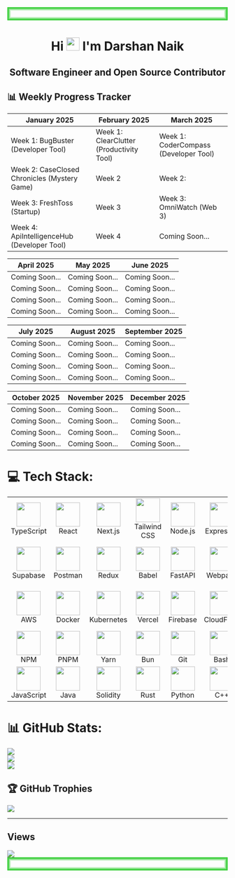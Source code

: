 <svg width="100%" height="30" xmlns="http://www.w3.org/2000/svg">
  <rect x="0" y="0" width="100%" height="30" fill="none" stroke="limegreen" stroke-width="16" stroke-opacity="0.2"/>
  <rect x="0" y="0" width="100%" height="30" fill="none" stroke="limegreen" stroke-width="12" stroke-opacity="0.4"/>
  <rect x="0" y="0" width="100%" height="30" fill="none" stroke="limegreen" stroke-width="8" stroke-opacity="0.6"/>
  <rect x="0" y="0" width="100%" height="30" fill="none" stroke="limegreen" stroke-width="4" stroke-opacity="0.8"/>
  <rect x="0" y="0" width="100%" height="30" fill="none" stroke="limegreen" stroke-width="2" stroke-opacity="1"/>
</svg>

<h1 align="center">Hi <img src="https://raw.githubusercontent.com/MartinHeinz/MartinHeinz/master/wave.gif" width="30px"> I'm <b>Darshan Naik</b></h1>
<h2 align="center"><b>Software Engineer and Open Source Contributor</b></h2> 

## 📊 Weekly Progress Tracker

| January 2025 | February 2025 | March 2025 |
|-----------|-----------|-----------|
| Week 1: BugBuster (Developer Tool)  | Week 1: ClearClutter (Productivity Tool)| Week 1: CoderCompass (Developer Tool) |
| Week 2: CaseClosed Chronicles (Mystery Game) | Week 2 | Week 2: |
| Week 3: FreshToss (Startup) | Week 3 | Week 3: OmniWatch (Web 3)  |
| Week 4: ApiIntelligenceHub (Developer Tool) | Week 4 | Coming Soon...  |

| April 2025 | May 2025 | June 2025 |
|-----------|-----------|-----------|
| Coming Soon...  | Coming Soon...  | Coming Soon...  |
| Coming Soon...  | Coming Soon...  | Coming Soon...  |
| Coming Soon...  | Coming Soon... | Coming Soon...  |
| Coming Soon...  | Coming Soon...  | Coming Soon...  |

| July 2025 | August 2025 | September 2025 |
|-----------|-----------|-----------|
| Coming Soon...  | Coming Soon...  | Coming Soon...  |
| Coming Soon...  | Coming Soon...  | Coming Soon...  |
| Coming Soon...  | Coming Soon...  | Coming Soon...  |
| Coming Soon...  | Coming Soon...  | Coming Soon...  |

| October 2025 | November 2025 | December 2025 |
|-----------|-----------|-----------|
| Coming Soon...  | Coming Soon...  | Coming Soon...  |
| Coming Soon...  | Coming Soon...  | Coming Soon...  |
| Coming Soon...  | Coming Soon...  | Coming Soon...  |
| Coming Soon...  | Coming Soon...  | Coming Soon... |


# 💻 Tech Stack:
<table align="center">
  <tr>
    <td align="center" width="90"><img src="https://skillicons.dev/icons?i=ts" width="55" height="55" /><br>TypeScript</td>
    <td align="center" width="90"><img src="https://skillicons.dev/icons?i=react" width="55" height="55" /><br>React</td>
    <td align="center" width="90"><img src="https://skillicons.dev/icons?i=nextjs" width="55" height="55" /><br>Next.js</td>
    <td align="center" width="90"><img src="https://skillicons.dev/icons?i=tailwind" width="55" height="55" /><br>Tailwind CSS</td>
    <td align="center" width="90"><img src="https://skillicons.dev/icons?i=nodejs" width="55" height="55" /><br>Node.js</td>
    <td align="center" width="90"><img src="https://skillicons.dev/icons?i=express" width="55" height="55" /><br>Express.js</td>
    <td align="center" width="90"><img src="https://skillicons.dev/icons?i=mongodb" width="55" height="55" /><br>MongoDB</td>
    <td align="center" width="90"><img src="https://skillicons.dev/icons?i=postgres" width="55" height="55" /><br>PostGres</td>
    <td align="center" width="90"><img src="https://skillicons.dev/icons?i=prisma" width="55" height="55" /><br>Prisma</td>
 </tr>
  <tr>
    <td align="center" width="90"><img src="https://skillicons.dev/icons?i=supabase" width="55" height="55" /><br>Supabase</td>
    <td align="center" width="90"><img src="https://skillicons.dev/icons?i=postman" width="55" height="55" /><br>Postman</td>
    <td align="center" width="90"><img src="https://skillicons.dev/icons?i=redux" width="55" height="55" /><br>Redux</td>
     <td align="center" width="90"><img src="https://skillicons.dev/icons?i=babel" width="55" height="55" /><br>Babel</td>
     <td align="center" width="90"><img src="https://skillicons.dev/icons?i=fastapi" width="55" height="55" /><br>FastAPI</td>
    <td align="center" width="90"><img src="https://skillicons.dev/icons?i=webpack" width="55" height="55" /><br>Webpack</td>
    <td align="center" width="90"><img src="https://skillicons.dev/icons?i=redis" width="55" height="55" /><br>Redis</td>
    <td align="center" width="90"><img src="https://skillicons.dev/icons?i=github" width="55" height="55" /><br>GitHub</td>
    <td align="center" width="90"><img src="https://skillicons.dev/icons?i=vscode" width="55" height="55" /><br>VS Code</td>
  </tr>
  <tr>
     <td align="center" width="90"><img src="https://skillicons.dev/icons?i=aws" width="55" height="55" /><br>AWS</td>
    <td align="center" width="90"><img src="https://skillicons.dev/icons?i=docker" width="55" height="55" /><br>Docker</td>
    <td align="center" width="90"><img src="https://skillicons.dev/icons?i=kubernetes" width="55" height="55" /><br>Kubernetes</td>
     <td align="center" width="90"><img src="https://skillicons.dev/icons?i=vercel" width="55" height="55" /><br>Vercel</td>
    <td align="center" width="90"><img src="https://skillicons.dev/icons?i=firebase" width="55" height="55" /><br>Firebase</td>
    <td align="center" width="90"><img src="https://skillicons.dev/icons?i=cloudflare" width="55" height="55" /><br>CloudFlare</td>
    <td align="center" width="90"><img src="https://skillicons.dev/icons?i=appwrite" width="55" height="55" /><br>AppWrite</td>
     <td align="center" width="90"><img src="https://skillicons.dev/icons?i=nginx" width="55" height="55" /><br>Nginx</td>
    <td align="center" width="90"><img src="https://skillicons.dev/icons?i=githubactions" width="55" height="55" /><br>GitHub Actions</td>
  </tr>
  <tr>
     <td align="center" width="90"><img src="https://skillicons.dev/icons?i=npm" width="55" height="55" /><br>NPM</td>
     <td align="center" width="90"><img src="https://skillicons.dev/icons?i=pnpm" width="55" height="55" /><br>PNPM</td>
    <td align="center" width="90"><img src="https://skillicons.dev/icons?i=yarn" width="55" height="55" /><br>Yarn</td>
    <td align="center" width="90"><img src="https://skillicons.dev/icons?i=bun" width="55" height="55" /><br>Bun</td>
    <td align="center" width="90"><img src="https://skillicons.dev/icons?i=git" width="55" height="55" /><br>Git</td>
    <td align="center" width="90"><img src="https://skillicons.dev/icons?i=bash" width="55" height="55" /><br>Bash</td>
    <td align="center" width="90"><img src="https://skillicons.dev/icons?i=powershell" width="55" height="55" /><br>PowerShell</td>
     <td align="center" width="90"><img src="https://skillicons.dev/icons?i=jest" width="55" height="55" /><br>Jest</td>
     <td align="center" width="90"><img src="https://skillicons.dev/icons?i=vitest" width="55" height="55" /><br>Vitest</td>
  </tr>
  <tr>
     <td align="center" width="90"><img src="https://skillicons.dev/icons?i=js" width="55" height="55" /><br>JavaScript</td>
    <td align="center" width="90"><img src="https://skillicons.dev/icons?i=java" width="55" height="55" /><br>Java</td>
    <td align="center" width="90"><img src="https://skillicons.dev/icons?i=solidity" width="55" height="55" /><br>Solidity</td>
    <td align="center" width="90"><img src="https://skillicons.dev/icons?i=rust" width="55" height="55" /><br>Rust</td>
    <td align="center" width="90"><img src="https://skillicons.dev/icons?i=python" width="55" height="55" /><br>Python</td>
    <td align="center" width="90"><img src="https://skillicons.dev/icons?i=cpp" width="55" height="55" /><br>C++</td>
    <td align="center" width="90"><img src="https://skillicons.dev/icons?i=mysql" width="55" height="55" /><br>MySQL</td>
    <td align="center" width="90"><img src="https://skillicons.dev/icons?i=vim" width="55" height="55" /><br>Vim</td>
    <td align="center" width="90"><img src="https://skillicons.dev/icons?i=neovim" width="55" height="55" /><br>NeoVim</td>
  </tr>
</table>

# 📊 GitHub Stats:
![](https://github-readme-stats.vercel.app/api?username=DarshanNaikk&theme=dark&hide_border=false&include_all_commits=false&count_private=false)<br/>
![](https://github-readme-streak-stats.herokuapp.com/?user=DarshanNaikk&theme=dark&hide_border=false)<br/>
![](https://github-readme-stats.vercel.app/api/top-langs/?username=DarshanNaikk&theme=dark&hide_border=false&include_all_commits=false&count_private=false&layout=compact)

## 🏆 GitHub Trophies
![](https://github-profile-trophy.vercel.app/?username=Darshannaikk&theme=radical&no-frame=false&no-bg=true&margin-w=4)

---
##  Views  
<a href="https://github.com/Meghna-DAS/github-profile-views-counter">
    <img src="https://komarev.com/ghpvc/?username=Darshannaikk">
</a>

<svg width="100%" height="30" xmlns="http://www.w3.org/2000/svg">
  <rect x="0" y="0" width="100%" height="30" fill="none" stroke="limegreen" stroke-width="16" stroke-opacity="0.2"/>
  <rect x="0" y="0" width="100%" height="30" fill="none" stroke="limegreen" stroke-width="12" stroke-opacity="0.4"/>
  <rect x="0" y="0" width="100%" height="30" fill="none" stroke="limegreen" stroke-width="8" stroke-opacity="0.6"/>
  <rect x="0" y="0" width="100%" height="30" fill="none" stroke="limegreen" stroke-width="4" stroke-opacity="0.8"/>
  <rect x="0" y="0" width="100%" height="30" fill="none" stroke="limegreen" stroke-width="2" stroke-opacity="1"/>
</svg>

<!-- Proudly created with GPRM ( https://gprm.itsvg.in ) -->
